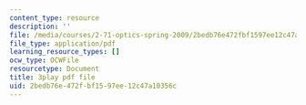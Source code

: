 ```yaml
---
content_type: resource
description: ''
file: /media/courses/2-71-optics-spring-2009/2bedb76e472fbf1597ee12c47a10356c_jNSvbmc_ecM.pdf
file_type: application/pdf
learning_resource_types: []
ocw_type: OCWFile
resourcetype: Document
title: 3play pdf file
uid: 2bedb76e-472f-bf15-97ee-12c47a10356c
---
```

